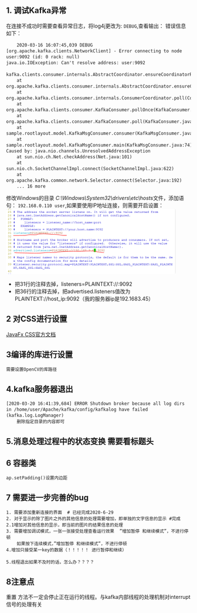 ## 1. 调试Kafka异常
在连接不成功时需要查看异常日志，将log4j更改为: `DEBUG`,查看输出：
错误信息如下：
```
    2020-03-16 16:07:45,039 DEBUG [org.apache.kafka.clients.NetworkClient] - Error connecting to node user:9092 (id: 0 rack: null)
java.io.IOException: Can't resolve address: user:9092
	kafka.clients.consumer.internals.AbstractCoordinator.ensureCoordinatorReady(AbstractCoordinator.java:226)
	at org.apache.kafka.clients.consumer.internals.AbstractCoordinator.ensureCoordinatorReady(AbstractCoordinator.java:203)
	at org.apache.kafka.clients.consumer.internals.ConsumerCoordinator.poll(ConsumerCoordinator.java:286)
	at org.apache.kafka.clients.consumer.KafkaConsumer.pollOnce(KafkaConsumer.java:1078)
	at org.apache.kafka.clients.consumer.KafkaConsumer.poll(KafkaConsumer.java:1043)
	at sample.rootlayout.model.KafkaMsgConsumer.consumer(KafkaMsgConsumer.java:66)
	at sample.rootlayout.model.KafkaMsgConsumer.main(KafkaMsgConsumer.java:74)
Caused by: java.nio.channels.UnresolvedAddressException
	at sun.nio.ch.Net.checkAddress(Net.java:101)
	at sun.nio.ch.SocketChannelImpl.connect(SocketChannelImpl.java:622)
	at org.apache.kafka.common.network.Selector.connect(Selector.java:192)
	... 16 more
```
修改Windows的目录 *C:\Windows\System32\drivers\etc\hosts*文件，添加语句：
`192.168.0.110 user`,如果要使用IP地址连接，则需要开启设置：
    ![](.ReadMe_images/d3442ef1.png)

* 把31行的注释去掉，listeners=PLAINTEXT://:9092
* 把36行的注释去掉，把advertised.listeners值改为PLAINTEXT://host_ip:9092（我的服务器ip是192.1683.45）
## 2 对CSS进行设置
   [JavaFx CSS官方文档](https://docs.oracle.com/javase/8/javafx/api/javafx/scene/doc-files/cssref.html#button)
## 3编译的库进行设置
    需要设置OpenCV的库路径
## 4.kafka服务器退出
    [2020-03-20 16:41:39,684] ERROR Shutdown broker because all log dirs in /home/user/Apache/kafka/config/kafkalog have failed (kafka.log.LogManager)
        删除指定目录的内容即可
## 5.消息处理过程中的状态变换 需要看标题头

## 6 容器类
    ap.setPadding()设置内边距
## 7 需要进一步完善的bug
    1. 需要添加重新连接的界面  # 已经完成2020-6-29
    2. 对于显示的除了图片之外的其他信息的处理需要增加，即单独的文字信息的显示 #完成 
    2.1增加对其他信息的显示，即当前的图片的结果信息的处理
    3. 需要增加调试模式，一张一张接受处理查看运行效果  ”增加暂停 和继续模式”，不进行停顿
        如果按下连续模式，”增加暂停 和继续模式”，不进行停顿
    4.增加只接受某一key的数据（！！！！！ 进行暂停和继续）  
    
    5.线程退出如果不及时的话，怎么办？？？？
 ## 8注意点
 重置
 方法不一定会停止正在运行的线程。与kafka内部线程的处理机制对interrupt信号的处理有关

